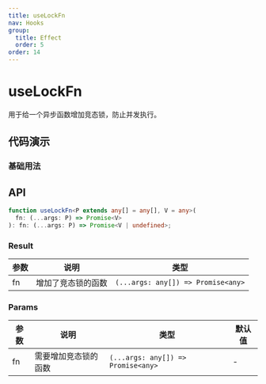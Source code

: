 ```yaml
---
title: useLockFn
nav: Hooks
group:
  title: Effect
  order: 5
order: 14
---
```


# useLockFn

用于给一个异步函数增加竞态锁，防止并发执行。

## 代码演示

### 基础用法

<code src="./demo/demo1.tsx"></code>

## API

```typescript
function useLockFn<P extends any[] = any[], V = any>(
  fn: (...args: P) => Promise<V>
): fn: (...args: P) => Promise<V | undefined>;
```

### Result

| 参数 | 说明               | 类型                               |
| ---- | ------------------ | ---------------------------------- |
| fn   | 增加了竞态锁的函数 | `(...args: any[]) => Promise<any>` |

### Params

| 参数 | 说明                 | 类型                               | 默认值 |
| ---- | -------------------- | ---------------------------------- | ------ |
| fn   | 需要增加竞态锁的函数 | `(...args: any[]) => Promise<any>` | -      |
